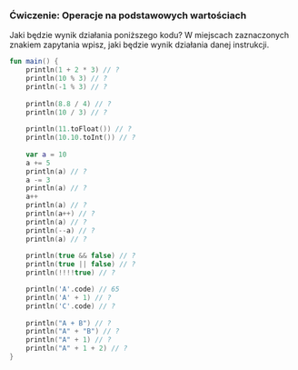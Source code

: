 ### Ćwiczenie: Operacje na podstawowych wartościach

Jaki będzie wynik działania poniższego kodu? W miejscach zaznaczonych znakiem zapytania wpisz, jaki będzie wynik działania danej instrukcji.

```kotlin
fun main() {
    println(1 + 2 * 3) // ?
    println(10 % 3) // ?
    println(-1 % 3) // ?
    
    println(8.8 / 4) // ?
    println(10 / 3) // ?
    
    println(11.toFloat()) // ?
    println(10.10.toInt()) // ?
    
    var a = 10
    a += 5
    println(a) // ?
    a -= 3
    println(a) // ?
    a++
    println(a) // ?
    println(a++) // ?
    println(a) // ?
    println(--a) // ?
    println(a) // ?
    
    println(true && false) // ?
    println(true || false) // ?
    println(!!!!true) // ?

    println('A'.code) // 65
    println('A' + 1) // ?
    println('C'.code) // ?
    
    println("A + B") // ?
    println("A" + "B") // ?
    println("A" + 1) // ?
    println("A" + 1 + 2) // ?
}

```
